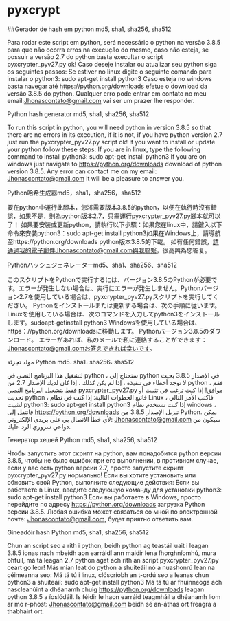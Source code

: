 # pyxcrypt

##Gerador de hash em python md5, sha1, sha256, sha512

Para rodar este script em python, será necessário o python na versão 3.8.5  para que não ocorra erros na execução do mesmo, caso não esteja, se possuir a versão 2.7 do python basta execultar o script pyxcrypter_pyv27.py ok! Caso deseje instalar ou atualizar seu python siga os seguintes passos: Se estiver no linux digite o seguinte comando para instalar o python3: sudo apt-get install python3 Caso esteja no windows basta navegar até https://python.org/downloads efetue o download da versão 3.8.5 do python. Qualquer erro pode entrar em contato no meu email:Jhonascontato@gmail.com vai ser um prazer lhe responder.


Python hash generator md5, sha1, sha256, sha512

To run this script in python, you will need python in version 3.8.5 so that there are no errors in its execution, if it is not, if you have python version 2.7 just run the pyxcrypter_pyv27.py script ok! If you want to install or update your python follow these steps: If you are in linux, type the following command to install python3: sudo apt-get install python3 If you are on windows just navigate to https://python.org/downloads download of python version 3.8.5. Any error can contact me on my email: Jhonascontato@gmail.com it will be a pleasure to answer you.


Python哈希生成器md5，sha1，sha256，sha512

要在python中運行此腳本，您將需要版本3.8.5的python，以便在執行時沒有錯誤，如果不是，則為python版本2.7，只需運行pyxcrypter_pyv27.py腳本就可以了！ 如果要安裝或更新python，請執行以下步驟：如果您在linux中，請鍵入以下命令來安裝python3：sudo apt-get install python3如果在Windows上，請導航至https://python.org/downloads python版本3.8.5的下載。 如有任何錯誤，請通過我的電子郵件Jhonascontato@gmail.com與我聯繫，很高興為您答复。


Pythonハッシュジェネレーターmd5、sha1、sha256、sha512

このスクリプトをPythonで実行するには、バージョン3.8.5のPythonが必要です。エラーが発生しない場合は、実行にエラーが発生しません。Pythonバージョン2.7を使用している場合は、pyxcrypter_pyv27.pyスクリプトを実行してください。 Pythonをインストールまたは更新する場合は、次の手順に従います。Linuxを使用している場合は、次のコマンドを入力してpython3をインストールします。sudoapt-getinstall python3 Windowsを使用している場合は、https：//python.org/downloadsに移動します。 Pythonバージョン3.8.5のダウンロード。 エラーがあれば、私のメールで私に連絡することができます：Jhonascontato@gmail.comお答えできれば幸いです。


مولد تجزئة Python md5، sha1، sha256، sha512

لتشغيل هذا البرنامج النصي في python ، ستحتاج إلى python في الإصدار 3.8.5 بحيث لا توجد أخطاء في تنفيذه ، إذا لم يكن كذلك ، إذا كان لديك الإصدار 2.7 من python ، فقم فقط بتشغيل البرنامج النصي pyxcrypter_pyv27.py موافق! إذا كنت ترغب في تثبيت أو تحديث python ، فاتبع الخطوات التالية: إذا كنت في نظام Linux ، فاكتب الأمر التالي لتثبيت python3: sudo apt-get install python3 إذا كنت تستخدم نظام windows ، فانتقل إلى https://python.org/downloads تنزيل الإصدار 3.8.5 من Python. يمكن لأي خطأ الاتصال بي على بريدي الإلكتروني: Jhonascontato@gmail.com سيكون من دواعي سروري الرد عليك.


Генератор хешей Python md5, sha1, sha256, sha512

Чтобы запустить этот скрипт на python, вам понадобится python версии 3.8.5, чтобы не было ошибок при его выполнении, в противном случае, если у вас есть python версии 2.7, просто запустите скрипт pyxcrypter_pyv27.py нормально! Если вы хотите установить или обновить свой Python, выполните следующие действия: Если вы работаете в Linux, введите следующую команду для установки python3: sudo apt-get install python3 Если вы работаете в Windows, просто перейдите по адресу https://python.org/downloads загрузка Python версии 3.8.5. Любая ошибка может связаться со мной по электронной почте: Jhonascontato@gmail.com, будет приятно ответить вам.

Gineadóir hash Python md5, sha1, sha256, sha512

Chun an script seo a rith i python, beidh python ag teastáil uait i leagan 3.8.5 ionas nach mbeidh aon earráidí ann maidir lena fhorghníomhú, mura bhfuil, má tá leagan 2.7 python agat ach rith an script pyxcrypter_pyv27.py ceart go leor! Más mian leat do python a shuiteáil nó a nuashonrú lean na céimeanna seo: Má tá tú i linux, clóscríobh an t-ordú seo a leanas chun python3 a shuiteáil: sudo apt-get install python3 Má tá tú ar fhuinneoga ach nascleanúint a dhéanamh chuig https://python.org/downloads leagan python 3.8.5 a íoslódáil. Is féidir le haon earráid teagmháil a dhéanamh liom ar mo r-phost: Jhonascontato@gmail.com beidh sé an-áthas ort freagra a thabhairt ort.
